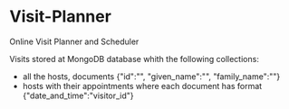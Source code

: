 # Visit-Planner
Online Visit Planner and Scheduler

Visits stored at MongoDB database whith the following collections:
* all the hosts, documents {"id":"", "given_name":"", "family_name":""}
* hosts with their appointments where each document has format {"date_and_time":"visitor_id"}

